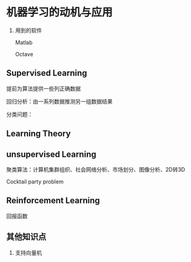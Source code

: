 # 机器学习的动机与应用
1. 用到的软件

	Matlab

	Octave

## Supervised Learning

提前为算法提供一些列正确数据

回归分析：由一系列数据推测另一组数据结果

分类问题：

## Learning Theory
## unsupervised Learning

聚类算法：计算机集群组织、社会网络分析、市场划分、图像分析、2D转3D

Cocktail party problem

## Reinforcement Learning
回报函数
## 其他知识点
1. 支持向量机